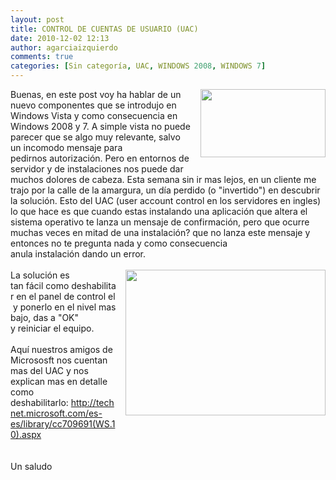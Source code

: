 ```yaml
---
layout: post
title: CONTROL DE CUENTAS DE USUARIO (UAC)
date: 2010-12-02 12:13
author: agarciaizquierdo
comments: true
categories: [Sin categoría, UAC, WINDOWS 2008, WINDOWS 7]
---
```

<div class="separator" style="clear:both;text-align:center;"><a href="https://alvarogarciahome.files.wordpress.com/2010/12/b5fd7-uac_b2.jpg" style="clear:right;float:right;margin-bottom:1em;margin-left:1em;"><img border="0" height="109" src="https://alvarogarciahome.files.wordpress.com/2010/12/b5fd7-uac_b2.jpg?w=300" width="200" /></a></div>Buenas, en este post voy ha hablar de un nuevo componentes que se introdujo en Windows Vista y como consecuencia en Windows 2008 y 7. A simple vista no puede parecer que se algo muy relevante, salvo un incomodo mensaje para pedirnos autorización. Pero en entornos de servidor y de instalaciones nos puede dar muchos dolores de cabeza. Esta semana sin ir mas lejos, en un cliente me trajo por la calle de la amargura, un día perdido (o "invertido") en descubrir la solución. Esto del UAC (user account control en los servidores en ingles) lo que hace es que cuando estas instalando una aplicación que altera el sistema operativo te lanza un mensaje de confirmación, pero que ocurre muchas veces en mitad de una instalación? que no lanza este mensaje y entonces no te pregunta nada y como consecuencia anula instalación dando un error.<br /><br /><div class="separator" style="clear:both;text-align:center;"><a href="https://alvarogarciahome.files.wordpress.com/2010/12/baca6-uac.jpg" style="clear:right;float:right;margin-bottom:1em;margin-left:1em;"><img border="0" height="233" src="https://alvarogarciahome.files.wordpress.com/2010/12/baca6-uac.jpg?w=300" width="320" /></a></div>La solución es tan fácil como deshabilitar en el panel de control el  y ponerlo en el nivel mas bajo, das a "OK" y reiniciar el equipo.<br /><br />Aquí nuestros amigos de Micrososft nos cuentan mas del UAC y nos explican mas en detalle como deshabilitarlo: <a href="http://technet.microsoft.com/es-es/library/cc709691(WS.10).aspx">http://technet.microsoft.com/es-es/library/cc709691(WS.10).aspx</a><br /><br /><br />Un saludo
